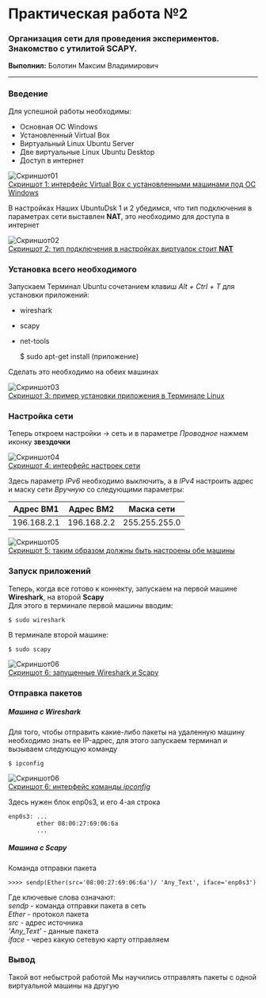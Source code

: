 Практическая работа №2
======================

### Организация сети для проведения экспериментов. Знакомство с утилитой SCAPY.

**Выполнил:** Болотин Максим Владимирович

* * * * *

### Введение

Для успешной работы необходимы:

-   Основная ОС Windows
-   Установленный Virtual Box
-   Виртуальный Linux Ubuntu Server
-   Две виртуальные Linux Ubuntu Desktop
-   Доступ в интернет

![Скриншот01](https://i.ibb.co/xF01m2V/01.jpg)\
 [Скриншот 1: интерфейс Virtual Box с установленными машинами под ОС Windows](https://i.ibb.co/xF01m2V/01.jpg)

В настройках Наших UbuntuDsk 1 и 2 убедимся, что тип подключения в
параметрах сети выставлен **NAT**, это необходимо для доступа в интернет

![Скриншот02](https://i.ibb.co/Qbn7KR1/02.jpg)\
 [Скриншот 2: тип подключения в настройках виртуалок стоит **NAT**](https://i.ibb.co/Qbn7KR1/02.jpg)

### Установка всего необходимого

Запускаем Терминал Ubuntu сочетанием клавиш *Alt + Ctrl + T* для
установки приложений:

-   wireshark
-   scapy
-   net-tools


    $ sudo apt-get install (приложение)

Сделать это необходимо на обеих машинах

![Скриншот03](https://i.ibb.co/ygxNYRY/03.jpg)\
 [Скриншот 3: пример установки приложения в Терминале Linux](https://i.ibb.co/ygxNYRY/03.jpg)

### Настройка сети

Теперь откроем настройки -\> сеть и в параметре *Проводное* нажмем
иконку **звездочки**

![Скриншот04](https://i.ibb.co/Vp4Lr71/04.jpg)\
 [Скриншот 4: интерфейс настроек сети](https://i.ibb.co/Vp4Lr71/04.jpg)

Здесь параметр *IPv6* необходимо выключить, а в *IPv4* настроить адрес и
маску сети *Вручную* со следующими параметры:

|  Адрес ВМ1   |  Адрес ВМ2   |  Маска сети |
 | ------------- | ------------- | --------------- |
 | 196.168.2.1 |  196.168.2.2  | 255.255.255.0 |

![Скриншот05](https://i.ibb.co/SJfx0s7/06.jpg)\
 [Скриншот 5: таким образом должны быть настроены обе машины](https://i.ibb.co/SJfx0s7/06.jpg)

### Запуск приложений

Теперь, когда все готово к коннекту, запускаем на первой машине
**Wireshark**, на второй **Scapy**\
 Для этого в терминале первой машины вводим:

    $ sudo wireshark

В терминале второй машине:

    $ sudo scapy

![Скриншот06](https://i.ibb.co/TgFGp7m/07.jpg)\
 [Скриншот 6: запущенные Wireshark и Scapy](https://i.ibb.co/TgFGp7m/07.jpg)

### Отправка пакетов

##### Машина с Wireshark

Для того, чтобы отправить какие-либо пакеты на удаленную машину
необходимо знать ее IP-адрес, для этого запускаем терминал и вызываем
следующую команду

    $ ipconfig

![Скриншот06](https://i.ibb.co/GCVRfKN/08.jpg)\
 [Скриншот 6: интерфейс команды *ipconfig*](https://i.ibb.co/GCVRfKN/08.jpg)

Здесь нужен блок enp0s3, и его 4-ая строка

    enp0s3: ...
            ether 08:00:27:69:06:6a
            ...

##### Машина с Scapy

Команда отправки пакета

    >>>> sendp(Ether(src='08:00:27:69:06:6a')/ 'Any_Text', iface='enp0s3')

Где ключевые слова означают:\
 *sendp* - команда отправки пакета в сеть\
 *Ether* - протокол пакета\
 *src* - адрес источника\
 *‘Any\_Text’* - данные пакета\
 *iface* - через какую сетевую карту отправляем

### Вывод

Такой вот небыстрой работой Мы научились отправлять пакеты с одной
виртуальной машины на другую